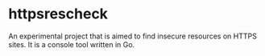 # httpsrescheck
An experimental project that is aimed to find insecure resources on HTTPS sites. It is a console tool written in Go.
